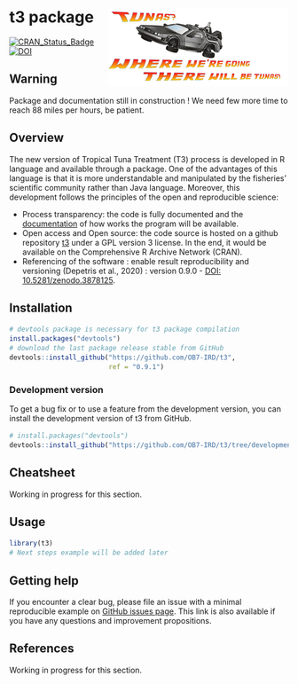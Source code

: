 
<!-- README.md is generated from README.Rmd. Please edit that file and click on Knit button at the end. -->

# t3 package <a href='https://ob7-ird.github.io/t3'><img src='man/figures/logo.png' align="right" /></a>

<!-- badges: start -->

[![CRAN\_Status\_Badge](https://www.r-pkg.org/badges/version/t3)](https://cran.r-project.org/package=t3)
[![DOI](https://zenodo.org/badge/210599699.svg)](https://zenodo.org/badge/latestdoi/210599699)
<!-- badges: end -->

## Warning

Package and documentation still in construction \! We need few more time
to reach 88 miles per hours, be patient.

## Overview

The new version of Tropical Tuna Treatment (T3) process is developed in
R language and available through a package. One of the advantages of
this language is that it is more understandable and manipulated by the
fisheries’ scientific community rather than Java language. Moreover,
this development follows the principles of the open and reproducible
science:

  - Process transparency: the code is fully documented and the
    [documentation](https://ob7-ird.github.io/t3) of how works the
    program will be available.
  - Open access and Open source: the code source is hosted on a github
    repository [t3](https://github.com/OB7-IRD/t3/) under a GPL version
    3 license. In the end, it would be available on the Comprehensive R
    Archive Network (CRAN).
  - Referencing of the software : enable result reproducibility and
    versioning (Depetris et al., 2020) : version 0.9.0 -
    [DOI: 10.5281/zenodo.3878125](https://zenodo.org/badge/latestdoi/210599699).

## Installation

``` r
# devtools package is necessary for t3 package compilation
install.packages("devtools")
# download the last package release stable from GitHub 
devtools::install_github("https://github.com/OB7-IRD/t3",
                         ref = "0.9.1")
```

### Development version

To get a bug fix or to use a feature from the development version, you
can install the development version of t3 from GitHub.

``` r
# install.packages("devtools")
devtools::install_github("https://github.com/OB7-IRD/t3/tree/development")
```

## Cheatsheet

Working in progress for this section.

## Usage

``` r
library(t3)
# Next steps example will be added later
```

## Getting help

If you encounter a clear bug, please file an issue with a minimal
reproducible example on [GitHub issues
page](https://github.com/OB7-IRD/t3/issues). This link is also available
if you have any questions and improvement propositions.

## References

Working in progress for this section.
